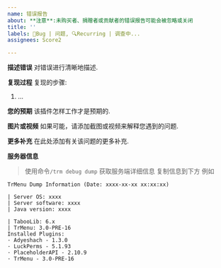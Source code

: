 ```yaml
---
name: 错误报告
about: **注意**:未购买者、捐赠者或贡献者的错误报告可能会被忽略或关闭
title: ''
labels: 🐞Bug | 问题, 🔍Recurring | 调查中...
assignees: Score2

---
```


**描述错误**
对错误进行清晰地描述.

**复现过程**
复现的步骤:
1. ...

**您的预期**
该插件怎样工作才是预期的.

**图片或视频**
如果可能，请添加截图或视频来解释您遇到的问题.

**更多补充**
在此处添加有关该问题的更多补充.

**服务器信息**
> 使用命令`/trm debug dump` 获取服务端详细信息
> 复制信息到下方
例如
```
TrMenu Dump Information (Date: xxxx-xx-xx xx:xx:xx)

| Server OS: xxxx
| Server software: xxxx
| Java version: xxxx

| TabooLib: 6.x
| TrMenu: 3.0-PRE-16
Installed Plugins: 
· Adyeshach - 1.3.0
· LuckPerms - 5.1.93
· PlaceholderAPI - 2.10.9
· TrMenu - 3.0-PRE-16
```